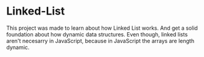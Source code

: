 # Linked-List

This project was made to learn about how Linked List works.
And get a solid foundation about how dynamic data structures.
Even though, linked lists aren't necesarry in JavaScript, because in JavaScript the arrays are length dynamic.
